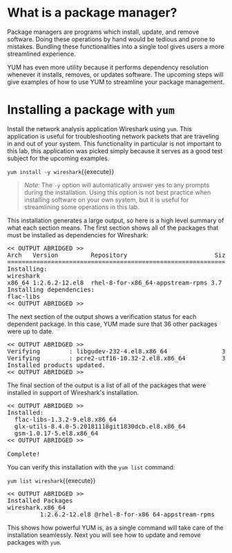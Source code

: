 # What is a package manager?

Package managers are programs which install, update, and remove software.
Doing these operations by hand would be tedious and prone to mistakes. Bundling these
functionalities into a single tool gives users a more streamlined experience.

YUM has even more utility because it performs dependency resolution whenever
it installs, removes, or updates software. The upcoming steps will give
examples of how to use YUM to streamline your package management.

# Installing a package with `yum`

Install the network analysis application Wireshark using `yum`. This application
is useful for troubleshooting network packets that are traveling in and out
of your system. This functionality in particular is not important to this lab,
this application was picked simply because it serves as a good test subject for
the upcoming examples.


`yum install -y wireshark`{{execute}}

>_Note:_ The `-y` option will automatically answer yes to any prompts during the
installation. Using this option is not best practice when installing software
on your own system, but it is useful for streamlining some operations in
this lab.

This installation generates a large output, so here is a high level
summary of what each section means. The first section shows all of the packages
that must be installed as dependencies for Wireshark:

<pre class=file>
<< OUTPUT ABRIDGED >>
Arch   Version         Repository                        Size
===================================================================
Installing:
wireshark
x86_64 1:2.6.2-12.el8  rhel-8-for-x86_64-appstream-rpms 3.7 M
Installing dependencies:
flac-libs
<< OUTPUT ABRIDGED >>
</pre>

The next section of the output shows a verification status for each dependent package. In this case,
YUM made sure that 36 other packages were up to date.

<pre class=file>
<< OUTPUT ABRIDGED >>
Verifying        : libgudev-232-4.el8.x86_64               35/36
Verifying        : pcre2-utf16-10.32-2.el8.x86_64          36/36
Installed products updated.
<< OUTPUT ABRIDGED >>
</pre>

The final section of the output is a list of all of the packages that were
installed in support of Wireshark's installation.

<pre class=file>
<< OUTPUT ABRIDGED >>
Installed:
  flac-libs-1.3.2-9.el8.x86_64                                     
  glx-utils-8.4.0-5.20181118git1830dcb.el8.x86_64                  
  gsm-1.0.17-5.el8.x86_64  
<< OUTPUT ABRIDGED >>

Complete!
</pre>

You can verify this installation with the `yum list` command:

`yum list wireshark`{{execute}}

<pre class=file>
<< OUTPUT ABRIDGED >>
Installed Packages
wireshark.x86_64
         1:2.6.2-12.el8 @rhel-8-for-x86_64-appstream-rpms
</pre>

This shows how powerful YUM is, as a single command will take care of the installation
seamlessly. Next you will see how to update and remove packages with `yum`.
